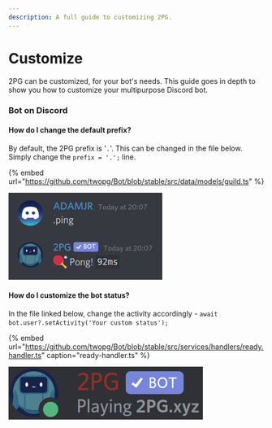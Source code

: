 ```yaml
---
description: A full guide to customizing 2PG.
---
```


# Customize

2PG can be customized, for your bot's needs. This guide goes in depth to show you how to customize your multipurpose Discord bot.

### Bot on Discord

#### **How do I change the default prefix?**

By default, the 2PG prefix is '`.`'. This can be changed in the file below. Simply change the `prefix = '.';` line.

{% embed url="https://github.com/twopg/Bot/blob/stable/src/data/models/guild.ts" %}

![2PG ping command](../../.gitbook/assets/image%20%2817%29.png)

#### How do I customize the bot status?

In the file linked below, change the activity accordingly - `await bot.user?.setActivity('Your custom status');`

{% embed url="https://github.com/twopg/Bot/blob/stable/src/services/handlers/ready.handler.ts" caption="ready-handler.ts" %}

![Example of 2PG&apos;s status](../../.gitbook/assets/image%20%2814%29.png)

